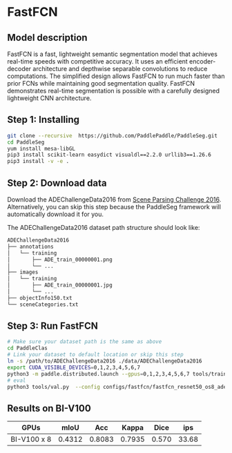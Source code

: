 # FastFCN

## Model description

FastFCN is a fast, lightweight semantic segmentation model that achieves real-time speeds with competitive accuracy. It uses an efficient encoder-decoder architecture and depthwise separable convolutions to reduce computations. The simplified design allows FastFCN to run much faster than prior FCNs while maintaining good segmentation quality. FastFCN demonstrates real-time segmentation is possible with a carefully designed lightweight CNN architecture.

## Step 1: Installing

```bash
git clone --recursive  https://github.com/PaddlePaddle/PaddleSeg.git
cd PaddleSeg
yum install mesa-libGL
pip3 install scikit-learn easydict visualdl==2.2.0 urllib3==1.26.6
pip3 install -v -e .
```

## Step 2: Download data

Download the ADEChallengeData2016 from [Scene Parsing Challenge 2016](http://sceneparsing.csail.mit.edu/index_challenge.html). Alternatively, you can skip this step because the PaddleSeg framework will automatically download it for you.

The ADEChallengeData2016 dataset path structure should look like:

```bash
ADEChallengeData2016
├── annotations
│   └── training
│       ├── ADE_train_00000001.png
│       └── ...
├── images
│   └── training
│       ├── ADE_train_00000001.jpg
│       └── ...
├── objectInfo150.txt
└── sceneCategories.txt
```

## Step 3: Run FastFCN

```bash
# Make sure your dataset path is the same as above
cd PaddleClas
# Link your dataset to default location or skip this step
ln -s /path/to/ADEChallengeData2016 ./data/ADEChallengeData2016
export CUDA_VISIBLE_DEVICES=0,1,2,3,4,5,6,7
python3 -m paddle.distributed.launch --gpus=0,1,2,3,4,5,6,7 tools/train.py --config configs/fastfcn/fastfcn_resnet50_os8_ade20k_480x480_120k.yml
# eval
python3 tools/val.py  --config configs/fastfcn/fastfcn_resnet50_os8_ade20k_480x480_120k.yml --model_path output/path/to/model.pdparams
```

## Results on BI-V100

| GPUs        | mIoU        | Acc         |Kappa         | Dice         | ips         |
|:-----------:|:-----------:|:-----------:|:------------:|:------------:|:-----------:|
| BI-V100 x 8 |0.4312       | 0.8083      | 0.7935       | 0.570        | 33.68       |
